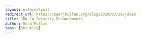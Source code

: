 ```yaml
---
layout: externalpost
redirect_url: https://seanjmullan.org/blog/2020/03/19/jdk14
title: JDK 14 Security Enhancements
author: Sean Mullan
tags: [Security]
---
```

